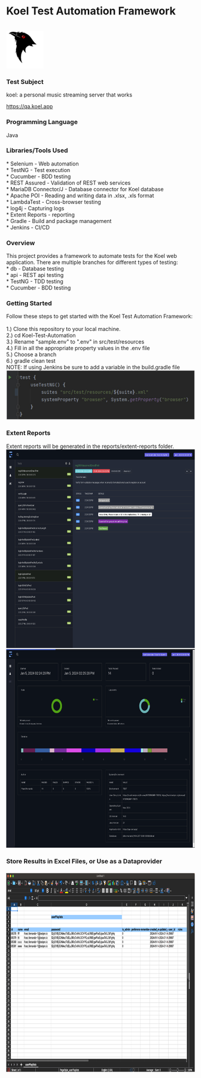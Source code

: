 
<h1>Koel Test Automation Framework</h1><br>
<img  src="assets/logo.f9bf992.svg" alt="extent1" width="100">

<h3>Test Subject</h3>
koel: a personal music streaming server that works<br>

https://qa.koel.app<br>

<h3>Programming Language</h3>
Java <br>

<h3>Libraries/Tools Used</h3> 
* Selenium - Web automation<br>
* TestNG - Test execution<br>
* Cucumber - BDD testing <br>
* REST Assured - Validation of REST web services<br>
* MariaDB Connector/J - Database connector for Koel database<br>
* Apache POI - Reading and writing data in .xlsx, .xls format<br>
* LambdaTest - Cross-browser testing<br>
* log4j - Capturing logs<br>
* Extent Reports - reporting<br>
* Gradle - Build and package management<br>
* Jenkins - CI/CD<br>

<h3>Overview</h3>
This project provides a framework  to automate tests for the Koel web application. There are multiple branches for different types of testing:<br>
* db - Database testing<br>
* api - REST api testing<br>
* TestNG - TDD testing<br>
* Cucumber - BDD testing<br>

<h3>Getting Started</h3>
Follow these steps to get started with the Koel Test Automation Framework:<br><br>
1.) Clone this repository to your local machine. <br>
2.) cd Koel-Test-Automation <br>
3.) Rename "sample.env" to ".env" in src/test/resources <br>
4.) Fill in all the appropriate property values in the .env file<br>
5.) Choose a branch<br>
6.) gradle clean test<br>
NOTE: If using Jenkins be sure to add a variable in the build.gradle file<br>
<img  src="assets/jenkins.png" alt="jenkins" width="505"><br>

<h3>Extent Reports</h3>
Extent reports will be generated in the reports/extent-reports folder.<br>
<img src="./assets/extent1.png" alt="extent1" width="555" height="530"> 
<img src="./assets/extent2.png" alt="extent2" width="555" height="530">

<h3>Store Results in Excel Files, or Use as a Dataprovider<h3>
<img src="./assets/ExcelFile.png" alt="extent1" width="555" height="530"> 
